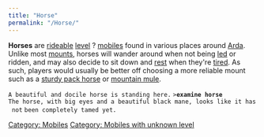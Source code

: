 ```yaml
---
title: "Horse"
permalink: "/Horse/"
---
```


**Horses** are [rideable](ride "wikilink") [level](level "wikilink") ?
[mobiles](mobile "wikilink") found in various places around
[Arda](Arda "wikilink"). Unlike most [mounts](mount "wikilink"), horses
will wander around when not being [led](lead "wikilink") or ridden, and
may also decide to sit down and [rest](rest "wikilink") when they're
[tired](movement_points "wikilink"). As such, players would usually be
better off choosing a more reliable mount such as a [sturdy pack
horse](sturdy_pack_horse "wikilink") or [mountain
mule](mountain_mule "wikilink").

`A beautiful and docile horse is standing here.`
`>`**`examine horse`**
`The horse, with big eyes and a beautiful black mane, looks like it has not`
`been completely tamed yet.`

[Category: Mobiles](Category:_Mobiles "wikilink") [Category: Mobiles
with unknown level](Category:_Mobiles_with_unknown_level "wikilink")